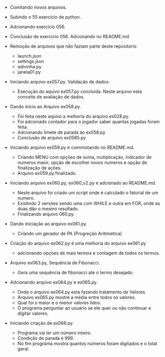 -   Comitando novos arquivos.
-   Subindo o 55 exercicío de python. 
-   Adcionando exercicío 056.
-   Conclusão de exercicío 056. Adcionando no README.md
-   Remoção de arquivos que não faziam parte deste repositorio

    -   launch.json
    -   settings.json
    -   adivinha.py
    -   janela01.py
-   Iniciando arquivo ex057.py. Validação de dados:
    -   Execução do aquivo ex057.py concluida. Neste arquivo esta conceito de avaliação de dados.
-   Dando inicio ao Arquivo ex058.py.
    -   Foi feita neste aquivo a melhoria do arquivo ex028.py.
    -   Foi adcionado contador para o jogador saber quantas jogadas foram feita.
    -   Adcionando limete de parada ao ex058.py
    -   Conclusão de arquivo ex0585.py
-   Iniciando arquivo ex059.py e commiotando no README.md.
    -   Criando MENU com opções de soma, mutiplicação, indicador de numeros maior, opção de escolher novos numeros e opção de finalização de ações.
    -   Arquivo ex059.py finalizado.
-   Iniciando arquivo ex060.py, ex060_v2.py e adcionado ao README.md.
    -   Neste arquivo foi criado um script onde é calculado o fatorial de um numero.
    -   Existindo 2 versões sendo uma com WHILE e outra em FOR, onde as duas dão o mesmo resultado.
    -   Finalizando arquivo 060.py.
-   Dando iniciação ao arquivo ex061.py.
    -   Criando um gerador de PA (Progreção Aritimetica)
-   Criação do arquivo ex062.py é uma melhoria do arquivo ex061.py 
    -   adcionando opçoes de mais termos e contagem de todos os termos.
-   Arquivo ex063.py, Sequência de Fibonacci.
    -   Gera uma sequência de fibonacci ate o termo desejado.
-   Adcionando arquivo ex064.py e ex065.py.
    -   Onde o arquivo ex064.py esta fazendo tratamento de Valores.
    -   Arquivo ex065.py mostre a média entre todos os valores.
    -   Qual foi o maior e o menor valores lidos.
    -   O programa perguntar ao usuário se ele quer ou não continuar a digitar valores.
-   Iniciando criação de ex066.py.
    -   Programa vai ler um número inteiro.
    -   Condição de parada é 999.
    -   No fim programa mostra quantos números foram digitados e o total geral. 